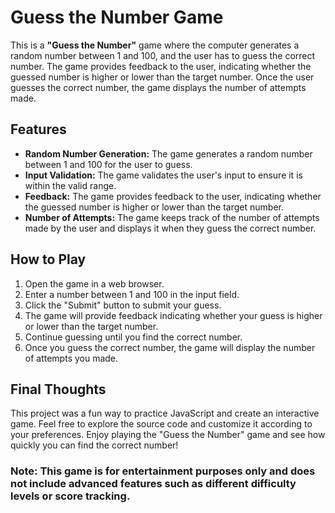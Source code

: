 # Guess the Number Game
This is a **"Guess the Number"** game where the computer generates a random number between 1 and 100, and the user has to guess the correct number. The game provides feedback to the user, indicating whether the guessed number is higher or lower than the target number. Once the user guesses the correct number, the game displays the number of attempts made.
## Features
* **Random Number Generation:** The game generates a random number between 1 and 100 for the user to guess.
* **Input Validation:** The game validates the user's input to ensure it is within the valid range.
* **Feedback:** The game provides feedback to the user, indicating whether the guessed number is higher or lower than the target number.
* **Number of Attempts:** The game keeps track of the number of attempts made by the user and displays it when they guess the correct number.
## How to Play
1. Open the game in a web browser.
2. Enter a number between 1 and 100 in the input field.
3. Click the "Submit" button to submit your guess.
4. The game will provide feedback indicating whether your guess is higher or lower than the target number.
5. Continue guessing until you find the correct number.
6. Once you guess the correct number, the game will display the number of attempts you made.
## Final Thoughts
This project was a fun way to practice JavaScript and create an interactive game. Feel free to explore the source code and customize it according to your preferences. Enjoy playing the "Guess the Number" game and see how quickly you can find the correct number!

### **Note: This game is for entertainment purposes only and does not include advanced features such as different difficulty levels or score tracking.**
